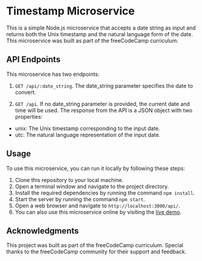 # Timestamp Microservice

This is a simple Node.js microservice that accepts a date string as input and returns both the Unix timestamp and the natural language form of the date. This microservice was built as part of the freeCodeCamp curriculum.

## API Endpoints

This microservice has two endpoints:

1. `GET /api/:date_string`.
   The date_string parameter specifies the date to convert.

2. `GET /api`.
   If no date_string parameter is provided, the current date and time will be used.
   The response from the API is a JSON object with two properties:

- unix: The Unix timestamp corresponding to the input date.
- utc: The natural language representation of the input date.

## Usage

To use this microservice, you can run it locally by following these steps:

1. Clone this repository to your local machine.
2. Open a terminal window and navigate to the project directory.
3. Install the required dependencies by running the command `npm install`.
4. Start the server by running the command `npm start`.
5. Open a web browser and navigate to `http://localhost:3000/api/`.
6. You can also use this microservice online by visiting the [live demo](https://boilerplate-project-timestamp.zarina-k.repl.co).

## Acknowledgments

This project was built as part of the freeCodeCamp curriculum. Special thanks to the freeCodeCamp community for their support and feedback.

